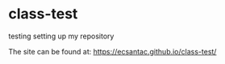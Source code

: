 # class-test
testing setting up my repository


The site can be found at: https://ecsantac.github.io/class-test/ 
